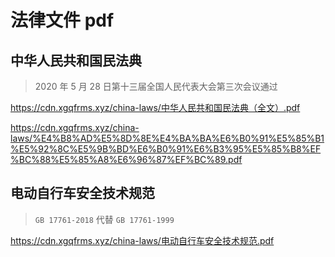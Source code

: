 # 法律文件 pdf


## 中华人民共和国民法典

>  2020 年 5 月 28 日第十三届全国人民代表大会第三次会议通过

https://cdn.xgqfrms.xyz/china-laws/中华人民共和国民法典（全文）.pdf

https://cdn.xgqfrms.xyz/china-laws/%E4%B8%AD%E5%8D%8E%E4%BA%BA%E6%B0%91%E5%85%B1%E5%92%8C%E5%9B%BD%E6%B0%91%E6%B3%95%E5%85%B8%EF%BC%88%E5%85%A8%E6%96%87%EF%BC%89.pdf


<!--

第一百八十八条

-->

## 电动自行车安全技术规范

> `GB 17761-2018` 代替 `GB 17761-1999`

https://cdn.xgqfrms.xyz/china-laws/电动自行车安全技术规范.pdf


